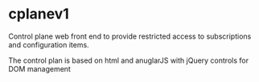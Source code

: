 # cplanev1

Control plane web front end to provide restricted access to subscriptions and configuration items. 

The control plan is based on html and anuglarJS with jQuery controls for DOM management
